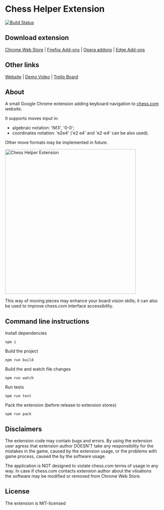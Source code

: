 # Chess Helper Extension

[![Build Status](https://travis-ci.com/everyonesdesign/Chess-Helper.svg?branch=master)](https://travis-ci.com/everyonesdesign/Chess-Helper)

## Download extension

[Chrome Web Store](https://chrome.google.com/webstore/detail/bghaancnengidpcefpkbbppinjmfnlhh/)
|
[Firefox Add-ons](https://addons.mozilla.org/en-US/firefox/addon/chess-com-keyboard/)
|
[Opera addons](https://addons.opera.com/en/extensions/details/chesscom-keyboard/)
|
[Edge Add-ons](https://microsoftedge.microsoft.com/addons/detail/illcfglagdbmhknamgjfcpkkpdfddnno)

## Other links

[Website](http://everyonesdesign.ru/apps/chesscom-keyboard/)
|
[Demo Video](https://www.youtube.com/watch?v=C99DwXs6JNU)
|
[Trello Board](https://trello.com/b/xaiPLyB0)

## About

A small Google Chrome extension adding keyboard navigation to [chess.com](https://www.chess.com/) website.

It supports moves input in:

- algebraic notation: 'Nf3', '0-0';
- coordinates notation: 'e2e4' ('e2 e4' and 'e2-e4' can be also used).

Other move formats may be implemented in future.

<img src="https://i.imgur.com/ehN2pfT.png" alt="Chess Helper Extension" width=428 height=474>

This way of moving pieces may enhance your board vision skills; it can also be used to improve chess.com interface accessibility.


## Command line instructions

Install dependencies

```
npm i
```

Build the project

```
npm run build
```

Build the and watch file changes

```
npm run watch
```

Run tests

```
npm run test
```

Pack the extension (before release to extension stores)

```
npm run pack
```


## Disclaimers

The extension code may contain bugs and errors.
By using the extension user agress that extension author DOESN'T take
any responsibility for the mistakes in the game, caused by the extension usage,
or the problems with game process, caused the by the software usage.

The application is NOT designed to violate chess.com terms of usage in any way.
In case if chess.com contacts extension author about the viloations
the software may be modified or removed from Chrome Web Store.


## License

The extension is MIT-licensed
